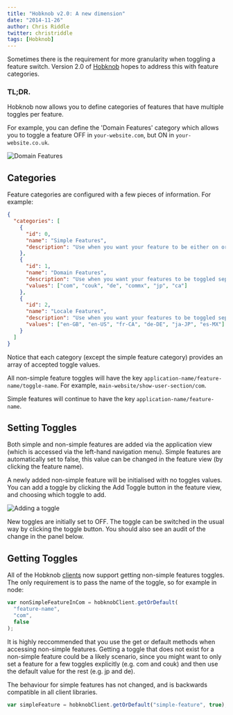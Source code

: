 ```yaml
---
title: "Hobknob v2.0: A new dimension"
date: "2014-11-26"
author: Chris Riddle
twitter: christriddle
tags: [Hobknob]
---
```


Sometimes there is the requirement for more granularity when toggling a feature switch.
Version 2.0 of [Hobknob](https://github.com/opentable/hobknob) hopes to address this with feature categories.

### TL;DR.

Hobknob now allows you to define categories of features that have multiple toggles per feature.

For example, you can define the 'Domain Features' category which allows you to toggle a feature OFF in `your-website.com`, but ON in `your-website.co.uk`.

![Domain Features](/images/posts/hobknob-domain-features.png)

## Categories

Feature categories are configured with a few pieces of information. For example:

```json
{
  "categories": [
    {
      "id": 0,
      "name": "Simple Features",
      "description": "Use when you want your feature to be either on or off"
    },
    {
      "id": 1,
      "name": "Domain Features",
      "description": "Use when you want your features to be toggled separately for different domains",
      "values": ["com", "couk", "de", "commx", "jp", "ca"]
    },
    {
      "id": 2,
      "name": "Locale Features",
      "description": "Use when you want your features to be toggled separately for different locales",
      "values": ["en-GB", "en-US", "fr-CA", "de-DE", "ja-JP", "es-MX"]
    }
  ]
}
```

Notice that each category (except the simple feature category) provides an array of accepted toggle values.

All non-simple feature toggles will have the key `application-name/feature-name/toggle-name`.
For example, `main-website/show-user-section/com`.

Simple features will continue to have the key `application-name/feature-name`.

## Setting Toggles

Both simple and non-simple features are added via the application view (which is accessed via the left-hand navigation menu). Simple features are automatically set to false, this value can be changed in the feature view (by clicking the feature name).

A newly added non-simple feature will be initialised with no toggles values. You can add a toggle by clicking the Add Toggle button in the feature view, and choosing which toggle to add.

![Adding a toggle](/images/posts/hobknob-adding-toggle.png)

New toggles are initially set to OFF. The toggle can be switched in the usual way by clicking the toggle button. You should also see an audit of the change in the panel below.

## Getting Toggles

All of the Hobknob [clients](https://github.com/opentable/hobknob#hobknob-clients) now support getting non-simple features toggles. The only requirement is to pass the name of the toggle, so for example in node:

```javascript
var nonSimpleFeatureInCom = hobknobClient.getOrDefault(
  "feature-name",
  "com",
  false
);
```

It is highly reccommended that you use the get or default methods when accessing non-simple features. Getting a toggle that does not exist for a non-simple feature could be a likely scenario, since you might want to only set a feature for a few toggles explicitly (e.g. com and couk) and then use the default value for the rest (e.g. jp and de).

The behaviour for simple features has not changed, and is backwards compatible in all client libraries.

```javascript
var simpleFeature = hobknobClient.getOrDefault("simple-feature", true);
```
